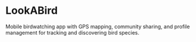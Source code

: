 # LookABird
Mobile birdwatching app with GPS mapping, community sharing, and profile management for tracking and discovering bird species.
